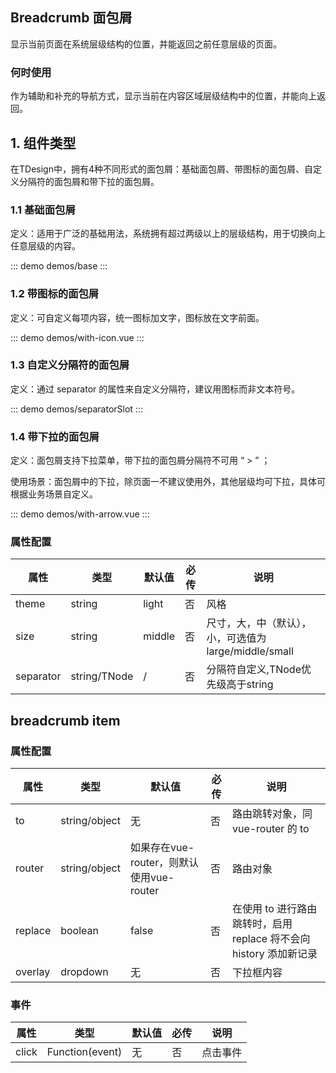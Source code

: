 ## Breadcrumb 面包屑

显示当前页面在系统层级结构的位置，并能返回之前任意层级的页面。

### 何时使用
作为辅助和补充的导航方式，显示当前在内容区域层级结构中的位置，并能向上返回。

## 1. 组件类型
在TDesign中，拥有4种不同形式的面包屑：基础面包屑、带图标的面包屑、自定义分隔符的面包屑和带下拉的面包屑。

### 1.1 基础面包屑
定义：适用于广泛的基础用法，系统拥有超过两级以上的层级结构，用于切换向上任意层级的内容。

::: demo demos/base
:::

### 1.2 带图标的面包屑
定义：可自定义每项内容，统一图标加文字，图标放在文字前面。

::: demo demos/with-icon.vue
:::

### 1.3 自定义分隔符的面包屑
定义：通过 separator 的属性来自定义分隔符，建议用图标而非文本符号。

::: demo demos/separatorSlot
:::

### 1.4 带下拉的面包屑
定义：面包屑支持下拉菜单，带下拉的面包屑分隔符不可用 “ > ” ；

使用场景：面包屑中的下拉，除页面一不建议使用外，其他层级均可下拉，具体可根据业务场景自定义。

::: demo demos/with-arrow.vue
:::

### 属性配置
| 属性 | 类型 | 默认值 | 必传 | 说明 |
|-----|-----|-----|-----|-----|
|theme|string|light|否|风格|
|size|string|middle|否|尺寸，大，中（默认），小，可选值为 large/middle/small|
|separator|string/TNode|/|否|分隔符自定义,TNode优先级高于string|

## breadcrumb item

### 属性配置

| 属性 | 类型 | 默认值 | 必传 | 说明 |
|-----|-----|-----|-----|-----|
|to|string/object|无|否|路由跳转对象，同 vue-router 的 to|
|router|string/object|如果存在vue-router，则默认使用vue-router|否|路由对象|
|replace|boolean|false|否|在使用 to 进行路由跳转时，启用 replace 将不会向 history 添加新记录|
|overlay|dropdown|无|否|下拉框内容|

### 事件

| 属性 | 类型 | 默认值 | 必传 | 说明 |
|-----|-----|-----|-----|-----|
|click|Function(event)|无|否|点击事件|
